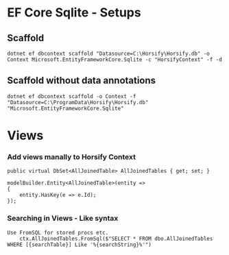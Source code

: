 ﻿# EF Core Sqlite - Setups

## Scaffold
	dotnet ef dbcontext scaffold "Datasource=C:\Horsify\Horsify.db" -o Context Microsoft.EntityFrameworkCore.Sqlite -c "HorsifyContext" -f -d

## Scaffold without data annotations
	dotnet ef dbcontext scaffold -o Context -f "Datasource=C:\ProgramData\Horsify\Horsify.db" "Microsoft.EntityFrameworkCore.Sqlite"


#	Views
### Add views manally to Horsify Context
	public virtual DbSet<AllJoinedTable> AllJoinedTables { get; set; }

	modelBuilder.Entity<AllJoinedTable>(entity =>
    {
        entity.HasKey(e => e.Id);
    });

### Searching in Views - Like syntax
	Use FromSQL for stored procs etc.
		ctx.AllJoinedTables.FromSql($"SELECT * FROM dbo.AllJoinedTables WHERE [{searchTable}] Like '%{searchString}%'")